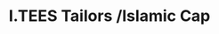 ---
title: "I.TEES Tailors /Islamic Cap"
url: /karachi/i-tees-tailors-islamic-cap/
shop: clothes
---